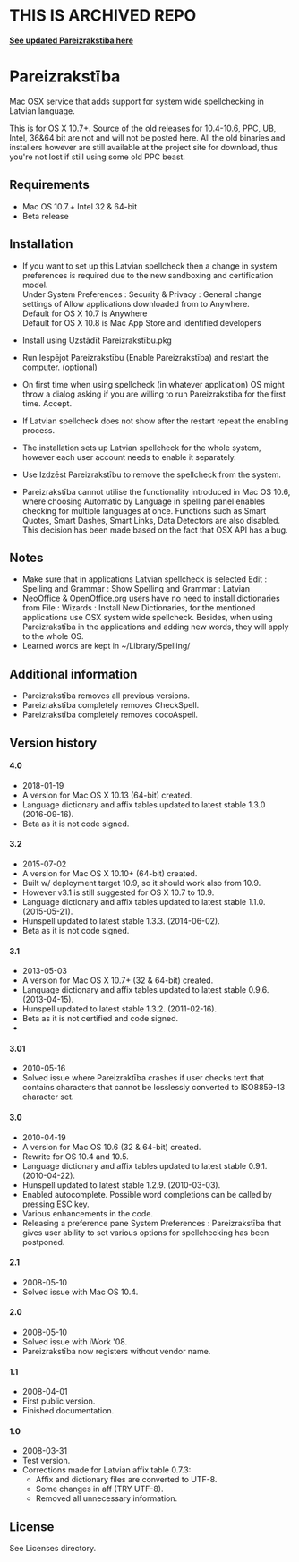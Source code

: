 # THIS IS ARCHIVED REPO

**[See updated Pareizrakstiba here](https://github.com/WARP-LAB/Pareizrakstiba)**

# Pareizrakstība

Mac OSX service that adds support for system wide spellchecking in Latvian language.

This is for OS X 10.7+. Source of the old releases for 10.4-10.6, PPC, UB, Intel, 36&64 bit are not and will not be posted here. All the old binaries and installers however are still available at the project site for download, thus you're not lost if still using some old PPC beast.

## Requirements

* Mac OS 10.7.+ Intel 32 & 64-bit
* Beta release

## Installation

* If you want to set up this Latvian spellcheck then a change in system preferences is
	required due to the new sandboxing and certification model.  
	Under System Preferences : Security & Privacy : General change settings of Allow applications downloaded from to Anywhere.  
	Default for OS X 10.7 is Anywhere  
	Default for OS X 10.8 is Mac App Store and identified developers  
* Install using Uzstādīt Pareizrakstību.pkg
* Run Iespējot Pareizrakstību (Enable Pareizrakstība) and restart the computer. (optional)
* On first time when using spellcheck (in whatever application) OS might throw a dialog asking if you are willing to run Pareizrakstiba for the first time. Accept.
* If Latvian spellcheck does not show after the restart repeat the enabling process.
* The installation sets up Latvian spellcheck for the whole system, however each user account needs to enable it separately.

* Use Izdzēst Pareizrakstību to remove the spellcheck from the system.

* Pareizrakstība cannot utilise the functionality introduced in Mac OS 10.6, where
	choosing Automatic by Language in spelling panel enables checking for multiple
	languages at once. Functions such as Smart Quotes, Smart
	Dashes, Smart Links, Data Detectors are also disabled. This decision has been
	made based on the fact that OSX API has a bug.

## Notes

* Make sure that in applications Latvian spellcheck is selected
	Edit : Spelling and Grammar : Show Spelling and Grammar : Latvian
* NeoOffice & OpenOffice.org users have no need to install dictionaries from
	File : Wizards : Install New Dictionaries, for the mentioned applications
	use OSX system wide spellcheck. Besides, when using Pareizrakstība in the
	applications and adding new words, they will apply to the whole OS.
*  Learned words are kept in ~/Library/Spelling/

## Additional information

* Pareizrakstība removes all previous versions.
* Pareizrakstība completely removes CheckSpell.
* Pareizrakstība completely removes cocoAspell.

## Version history

#### 4.0

* 2018-01-19
* A version for Mac OS X 10.13 (64-bit) created.
* Language dictionary and affix tables updated to latest stable 1.3.0 (2016-09-16).
* Beta as it is not code signed.

#### 3.2

* 2015-07-02
* A version for Mac OS X 10.10+ (64-bit) created.
* Built w/ deployment target 10.9, so it should work also from 10.9.
* However v3.1 is still suggested for OS X 10.7 to 10.9.
* Language dictionary and affix tables updated to latest stable 1.1.0. (2015-05-21).
* Hunspell updated to latest stable 1.3.3. (2014-06-02).
* Beta as it is not code signed.

#### 3.1

* 2013-05-03
* A version for Mac OS X 10.7+ (32 & 64-bit) created.
* Language dictionary and affix tables updated to latest stable 0.9.6. (2013-04-15).
* Hunspell updated to latest stable 1.3.2. (2011-02-16).
* Beta as it is not certified and code signed.
* 
#### 3.01

* 2010-05-16
* Solved issue where Pareizraktība crashes if user checks text that contains characters that cannot be losslessly converted to ISO8859-13 character set.

#### 3.0

* 2010-04-19
* A version for Mac OS 10.6 (32 & 64-bit) created.
* Rewrite for OS 10.4 and 10.5.
* Language dictionary and affix tables updated to latest stable 0.9.1. (2010-04-22).
* Hunspell updated to latest stable 1.2.9. (2010-03-03).
* Enabled autocomplete. Possible word completions can be called by pressing ESC key.
* Various enhancements in the code.
* Releasing a preference pane System Preferences : Pareizrakstība that gives user ability to set various options for spellchecking has been postponed.

#### 2.1

* 2008-05-10
* Solved issue with Mac OS 10.4.

#### 2.0

* 2008-05-10
* Solved issue with iWork '08.
* Pareizrakstība now registers without vendor name.

#### 1.1

* 2008-04-01
* First public version.
* Finished documentation.

#### 1.0

* 2008-03-31
* Test version.
* Corrections made for Latvian affix table 0.7.3:
	- Affix and dictionary files are converted to UTF-8.
	- Some changes in aff (TRY UTF-8).
	- Removed all unnecessary information.

## License

See Licenses directory.

